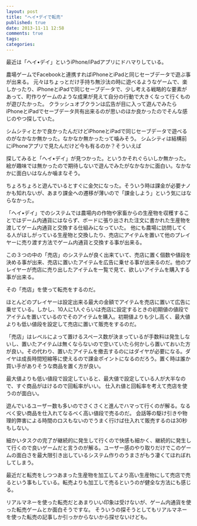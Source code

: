 ```yaml
---
layout: post
title: "ヘイ•デイで転売"
published: true
date: 2013-11-11 12:58
comments: true
tags: 
categories: 
---
```


最近は「ヘイ•デイ」というiPhone/iPadアプリにドハマりしている。

農場ゲームでFacebookと連携すればiPhoneとiPadと同じセーブデータで遊ぶ事が出来る。
元々はちょっとだけ手持ち無沙汰の時に遊べるようなゲームで、楽しかったり、iPhoneとiPadで同じセーブデータで、少し考える戦略的な要素があって、町作りゲームのような成果が見えて自分の行動で大きくなって行くものが遊びたかった。
クラッシュオブクランは広告が目に入って遊んでみたらiPhoneとiPadでセーブデータ共有出来るのが思いのほか良かったのでそんな感じのやつ探していた。

シムシティとかで良かったんだけどiPhoneとiPadで同じセーブデータで遊べるのがなかなか無かった。なかなか無かったって噛みそう。
シムシティは結構前にiPhoneアプリで見たんだけど今も有るのか？そういえば

探してみると「ヘイ•デイ」が見つかった。というかそれぐらいしか無かった。
絵が趣味では無かったので期待しないで遊んでみたがなかなかに面白い。なかなかに面白いはなんか噛まなそう。

ちょろちょろと遊んでいるとすぐに金欠になった。そういう時は課金が必要ナノかも知れないが、あまり課金への遷移が薄いので「課金しよう」という気にはならなかった。

「ヘイ•デイ」でのシステムでは農場内の作物や家畜からの生産物を収穫することではデーム内通貨にはならず、ボードに張り出された注文に書かれた生産物を渡してゲーム内通貨と交換する仕組みになっていた。
他にも農場に訪問してくる人がほしがっている生産物と交換したり、売店にアイテムを置いて他のプレイヤーに売り渡す方法でゲーム内通貨と交換する事が出来る。

この３つの中の「売店」のシステムが良く出来ていて、売店に置く個数や値段を決める事が出来、売店に置いたアイテムを広告に乗せる事が出来るのだ。他のプレイヤーが売店に売り出したアイテムを一覧で見て、欲しいアイテムを購入する事が出来る。

その「売店」を使って転売をするのだ。

ほとんどのプレイヤーは設定出来る最大の金額でアイテムを売店に置いて広告に乗せている。しかし、10人に1人ぐらいは売店に設定するときの初期値の値段でアイテムを置いているのでそのアイテムを購入。初期値よりも少し高く、最大値よりも低い値段を設定して売店に置いて販売をするのだ。

「売店」はレベルによって置けるスペース数が決まっているが手数料は発生しないし、置いたアイテムは無くならないので空いていたら何かしら置いておいた方が良い。その代わり、置いたアイテムを撤去するのにはダイヤが必要になる。ダイヤは成長時間短縮等に使えるので課金ポイントになるのだろう。置く時は誰か買い手がありそうな商品を置く方が良い。

最大値よりも低い値段で設定していると、最大値で設定している人が大半なので、すぐ商品がはけるので回転率がいい。
仕入れ値と回転率を考えて売店を使うのが面白い。

遊んでいるユーザー数も多いのでさくさくと進んでハマって行くのが解る。なるべく安い商品を仕入れてなるべく高い値段で売るのだ。
会話等の駆け引きや物理的弊害による時間のロスもないのでうまく行けば仕入れて販売するのは30秒もしない。

細かいタスクの完了が継続的に発生して行くので快感も細かく、継続的に発生して行くので良いゲームだと言うのが解る。ユーザー感のやり取りだけでこのゲームの面白さを最大限引き出しているシステム作りのうまさがもう凄くてほれぼれしてしまう。

最近だと転売をしつつあまった生産物を加工してより高い生産物にして売店で売るという事もしている。転売よりも加工して売るというのが健全な方法にも感じる。

リアルマネーを使った転売だとあまりいい印象は受けないが、ゲーム内通貨を使った転売ゲームとか面白そうですな。
そういうの探そうとしてもリアルマネーを使った転売の記事しか引っかからないから探せないけども。
